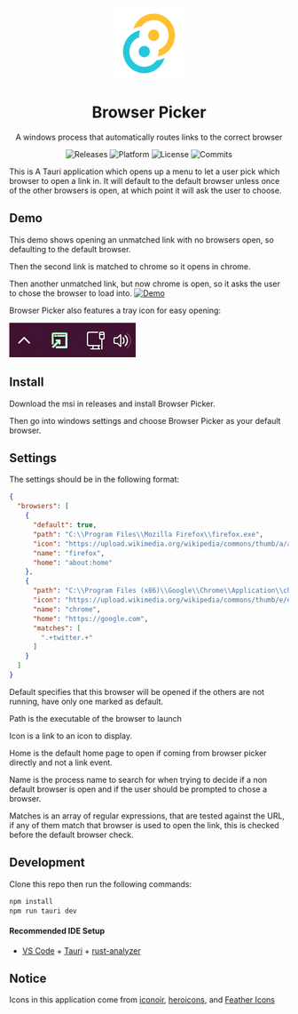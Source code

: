<div align="center">
  <img width="130" src="src-tauri/icons/icon.png">
  
  <h1>Browser Picker</h1>
  
  <p align="center">A windows process that automatically routes links to the correct browser</p>

  <p align="center">
    <a style="text-decoration:none" href="https://github.com/Joshua-Beatty/Browser-Picker/releases">
      <img src="https://img.shields.io/github/v/release/Joshua-Beatty/Browser-Picker?color=red&label=latest%20version&style=flat-square" alt="Releases" /></a>
    <a style="text-decoration:none">
      <img src="https://img.shields.io/badge/platform-Windows%2010%20%26%2011-blue.svg?style=flat-square" alt="Platform" />
    </a>
    <a style="text-decoration:none">
      <img src="https://img.shields.io/github/license/Joshua-Beatty/Browser-Picker?style=flat-square" alt="License" />
    </a>
    <a style="text-decoration:none" href="https://github.com/Joshua-Beatty/Browser-Picker/commits">
      <img src="https://img.shields.io/github/last-commit/Joshua-Beatty/Browser-Picker?color=orange&style=flat-square" alt="Commits" />
    </a>
  </p>
</div>

This is A Tauri application which opens up a menu to let a user pick which browser to open a link in. It will default to the default browser unless once of the other browsers is open, at which point it will ask the user to choose.

## Demo
This demo shows opening an unmatched link with no browsers open, so defaulting to the default browser.

Then the second link is matched to chrome so it opens in chrome.

Then another unmatched link, but now chrome is open, so it asks the user to chose the browser to load into.
[![Demo](https://img.youtube.com/vi/m6kakXuEpTA/0.jpg)](https://www.youtube.com/watch?v=m6kakXuEpTA)

Browser Picker also features a tray icon for easy opening:

[![Demo](./images/tray_screenshot.png)](https://www.youtube.com/watch?v=m6kakXuEpTA)

## Install
Download the msi in releases and install Browser Picker.

Then go into windows settings and choose Browser Picker as your default browser. 

## Settings
The settings should be in the following format:
```json
{
  "browsers": [
    {
      "default": true,
      "path": "C:\\Program Files\\Mozilla Firefox\\firefox.exe",
      "icon": "https://upload.wikimedia.org/wikipedia/commons/thumb/a/a0/Firefox_logo%2C_2019.svg/1971px-Firefox_logo%2C_2019.svg.png",
      "name": "firefox",
      "home": "about:home"
    },
    {
      "path": "C:\\Program Files (x86)\\Google\\Chrome\\Application\\chrome.exe",
      "icon": "https://upload.wikimedia.org/wikipedia/commons/thumb/e/e1/Google_Chrome_icon_%28February_2022%29.svg/480px-Google_Chrome_icon_%28February_2022%29.svg.png",
      "name": "chrome",
      "home": "https://google.com",
      "matches": [
        ".+twitter.+"
      ]
    }
  ]
}
```
Default specifies that this browser will be opened if the others are not running, have only one marked as default. 

Path is the executable of the browser to launch

Icon is a link to an icon to display. 

Home is the default home page to open if coming from browser picker directly and not a link event. 

Name is the process name to search for when trying to decide if a non default browser is open and if the user should be prompted to chose a browser.

Matches is an array of regular expressions, that are tested against the URL, if any of them match that browser is used to open the link, this is checked before the default browser check.


## Development
Clone this repo then run the following commands:
```bash
npm install
npm run tauri dev
```

#### Recommended IDE Setup

- [VS Code](https://code.visualstudio.com/) + [Tauri](https://marketplace.visualstudio.com/items?itemName=tauri-apps.tauri-vscode) + [rust-analyzer](https://marketplace.visualstudio.com/items?itemName=rust-lang.rust-analyzer)

## Notice

Icons in this application come from [iconoir](https://github.com/iconoir-icons/iconoir/blob/main/LICENSE), [heroicons](https://github.com/iconoir-icons/iconoir/blob/main/LICENSE), and  [Feather Icons](https://github.com/feathericons/feather/blob/main/LICENSE)
